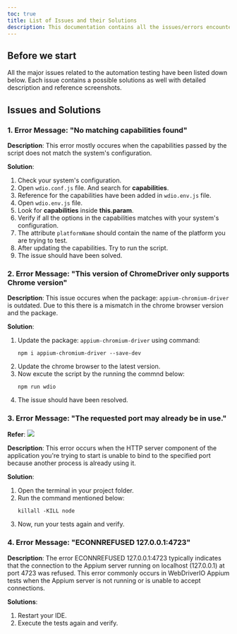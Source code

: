 ```yaml
---
toc: true
title: List of Issues and their Solutions
description: This documentation contains all the issues/errors encountered while setting up or running the automation test script using WebdriverIO.
---
```


## Before we start
All the major issues related to the automation testing have been listed down below. Each issue contains a possible solutions as well with detailed description and reference screenshots. 

## Issues and Solutions
### 1. Error Message: "No matching capabilities found"

**Description**: This error mostly occures when the capabilities passed by the script does not match the system's configuration. 

**Solution**:
1. Check your system's configuration.
2. Open `wdio.conf.js` file. And search for **capabilities**.
3. Reference for the capabilities have been added in `wdio.env.js` file.
4. Open `wdio.env.js` file.
5. Look for **capabilities** inside **this.param**.
6. Verify if all the options in the capabilities matches with your system's configuration.
7. The attribute `platformName` should contain the name of the platform you are trying to test.
8. After updating the capabilities. Try to run the script.
9. The issue should have been solved.

### 2. Error Message: "This version of ChromeDriver only supports Chrome version"

**Description**: This issue occures when the package: `appium-chromium-driver` is outdated. Due to this there is a mismatch in the chrome browser version and the package.

**Solution**: 
1. Update the package: `appium-chromium-driver` using command: 
    ```shell
    npm i appium-chromium-driver --save-dev
    ```
2. Update the chrome browser to the latest version.
3. Now excute the script by the running the commnd below:
    ```shell
    npm run wdio
    ```
4. The issue should have been resolved.

### 3. Error Message: "The requested port may already be in use."

**Refer**: <img src="/images/webdriverio/appium_issue_3.png">

**Description**: This error occurs when the HTTP server component of the application you're trying to start is unable to bind to the specified port because another process is already using it.

**Solution**:
1. Open the terminal in your project folder.
2. Run the command mentioned below:
    ```shell
    killall -KILL node
    ```
3. Now, run your tests again and verify.

### 4. Error Message: "ECONNREFUSED 127.0.0.1:4723"

**Description**: The error ECONNREFUSED 127.0.0.1:4723 typically indicates that the connection to the Appium server running on localhost (127.0.0.1) at port 4723 was refused. This error commonly occurs in WebDriverIO Appium tests when the Appium server is not running or is unable to accept connections.

**Solutions**:
1. Restart your IDE.
2. Execute the tests again and verify.









